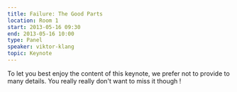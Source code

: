 ```yaml
---
title: Failure: The Good Parts
location: Room 1
start: 2013-05-16 09:30
end: 2013-05-16 10:00
type: Panel
speaker: viktor-klang
topic: Keynote
---
```


To let you best enjoy the content of this keynote, we prefer not to provide to many details. You really really don't want to miss it though !


	